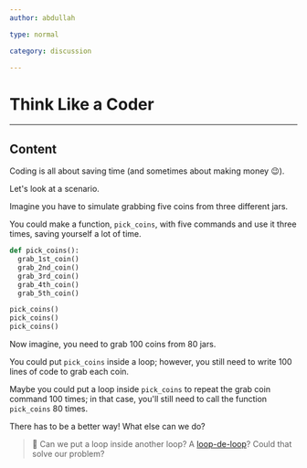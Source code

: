 ```yaml
---
author: abdullah

type: normal

category: discussion

---
```


# Think Like a Coder

---
## Content

Coding is all about saving time (and sometimes about making money 😉).

Let's look at a scenario.

Imagine you have to simulate grabbing five coins from three different jars. 

You could make a function, `pick_coins`, with five commands and use it three times, saving yourself a lot of time.

```python
def pick_coins():
  grab_1st_coin()
  grab_2nd_coin()
  grab_3rd_coin()
  grab_4th_coin()
  grab_5th_coin()

pick_coins()
pick_coins()
pick_coins()
```

Now imagine, you need to grab 100 coins from 80 jars. 

You could put `pick_coins` inside a loop; however, you still need to write 100 lines of code to grab each coin.

Maybe you could put a loop inside `pick_coins` to repeat the grab coin command 100 times; in that case, you'll still need to call the function `pick_coins` 80 times.

There has to be a better way! What else can we do?

> 💬 Can we put a loop inside another loop? A [loop-de-loop](https://www.youtube.com/watch?v=Yhnx1q1_Bko&ab_channel=TheFabulousEchoes-Topic)? Could that solve our problem? 
